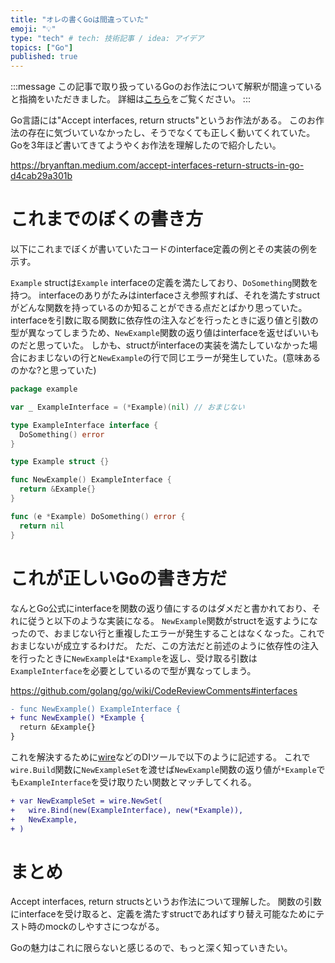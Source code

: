 ```yaml
---
title: "オレの書くGoは間違っていた"
emoji: "💡"
type: "tech" # tech: 技術記事 / idea: アイデア
topics: ["Go"]
published: true
---
```


:::message
この記事で取り扱っているGoのお作法について解釈が間違っていると指摘をいただきました。
詳細は[こちら](https://twitter.com/mattn_jp/status/1567382261980614663?s=46&t=XyCHjgbLNheCiHCncTbZHw)をご覧ください。
:::

Go言語には"Accept interfaces, return structs"というお作法がある。
このお作法の存在に気づいていなかったし、そうでなくても正しく動いてくれていた。
Goを3年ほど書いてきてようやくお作法を理解したので紹介したい。

https://bryanftan.medium.com/accept-interfaces-return-structs-in-go-d4cab29a301b


# これまでのぼくの書き方

以下にこれまでぼくが書いていたコードのinterface定義の例とその実装の例を示す。

`Example` structは`Example` interfaceの定義を満たしており、`DoSomething`関数を持つ。
interfaceのありがたみはinterfaceさえ参照すれば、それを満たすstructがどんな関数を持っているのか知ることができる点だとばかり思っていた。
interfaceを引数に取る関数に依存性の注入などを行ったときに返り値と引数の型が異なってしまうため、`NewExample`関数の返り値はinterfaceを返せばいいものだと思っていた。
しかも、structがinterfaceの実装を満たしていなかった場合におまじないの行と`NewExample`の行で同じエラーが発生していた。(意味あるのかな?と思っていた)

```go:example.go
package example

var _ ExampleInterface = (*Example)(nil) // おまじない

type ExampleInterface interface {
  DoSomething() error
}

type Example struct {}

func NewExample() ExampleInterface {
  return &Example{}
}

func (e *Example) DoSomething() error {
  return nil
}
```

# これが正しいGoの書き方だ

なんとGo公式にinterfaceを関数の返り値にするのはダメだと書かれており、それに従うと以下のような実装になる。
`NewExample`関数がstructを返すようになったので、おまじない行と重複したエラーが発生することはなくなった。これでおまじないが成立するわけだ。
ただ、この方法だと前述のように依存性の注入を行ったときに`NewExample`は`*Example`を返し、受け取る引数は`ExampleInterface`を必要としているので型が異なってしまう。

https://github.com/golang/go/wiki/CodeReviewComments#interfaces

```diff go:example.go
- func NewExample() ExampleInterface {
+ func NewExample() *Example {
  return &Example{}
}
```

これを解決するために[wire](https://github.com/google/wire)などのDIツールで以下のように記述する。
これで`wire.Build`関数に`NewExampleSet`を渡せば`NewExample`関数の返り値が`*Example`でも`ExampleInterface`を受け取りたい関数とマッチしてくれる。

```diff go:example.go
+ var NewExampleSet = wire.NewSet(
+   wire.Bind(new(ExampleInterface), new(*Example)),
+   NewExample,
+ )
```

# まとめ

Accept interfaces, return structsというお作法について理解した。
関数の引数にinterfaceを受け取ると、定義を満たすstructであればすり替え可能なためにテスト時のmockのしやすさにつながる。

Goの魅力はこれに限らないと感じるので、もっと深く知っていきたい。
